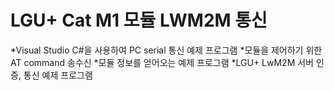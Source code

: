 # LGU+ Cat M1 모듈 LWM2M 통신
*Visual Studio C#을 사용하여 PC serial 통신 예제 프로그램
*모듈을 제어하기 위한 AT command 송수신
*모듈 정보를 얻어오는 예제 프로그램
*LGU+ LwM2M 서버 인증, 통신 예제 프로그램
